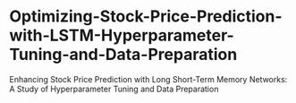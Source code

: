 # Optimizing-Stock-Price-Prediction-with-LSTM-Hyperparameter-Tuning-and-Data-Preparation
Enhancing Stock Price Prediction with Long Short-Term Memory Networks: A Study of Hyperparameter Tuning and Data Preparation
